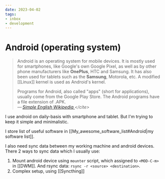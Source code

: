 ```yaml
---
date: 2023-04-02
tags:
- inbox
- development
---
```


# Android (operating system)

> Android is an operating system for mobile devices. It is mostly used for
> smartphones, like Google's own Google Pixel, as well as by other phone
> manufacturers like **OnePlus**, HTC and Samsung. It has also been used for
> tablets such as the **Samsung**, Motorola, etc. A modified [[Linux]] kernel
> is used as Android's kernel.
>
> Programs for Android, also called "apps" (short for applications), usually
> come from the Google Play Store. The Android programs have a file extension of
> .APK.\
> — <cite>[Simple English Wikipedia
](https://simple.wikipedia.org/wiki/Android_(operating_system))</cite>

I use android on daily-basis with smartphone and tablet. But I'm trying to keep
it simple and minimalistic.

I store list of useful software in [[My_awesome_software_list#Android|my software list]].

I also need sync data between my working machine and android devices. There 2
ways to sync data which I usually use:

1. Mount android device using `mounter` script, which assigned to `<MOD-C-m>` in
   [[DWM]]. And rsync data: `rsync -r <source> <destination>`.
2. Complex setup, using [[Syncthing]]
